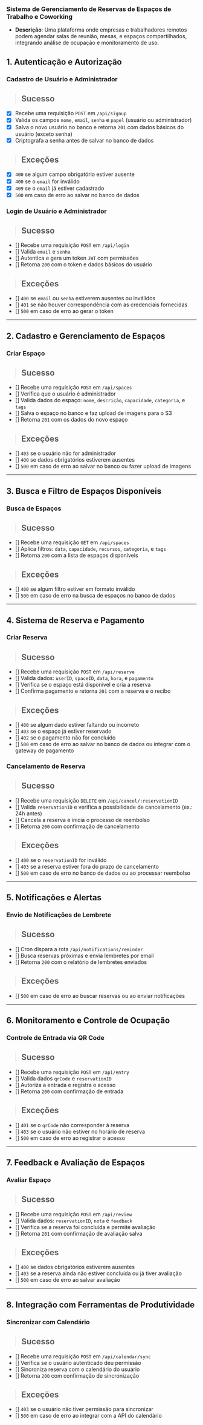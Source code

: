 ### **Sistema de Gerenciamento de Reservas de Espaços de Trabalho e Coworking**

- **Descrição**: Uma plataforma onde empresas e trabalhadores remotos podem agendar salas de reunião, mesas, e espaços compartilhados, integrando análise de ocupação e monitoramento de uso.

## 1. Autenticação e Autorização

### Cadastro de Usuário e Administrador
> ## Sucesso

- [x] Recebe uma requisição `POST` em `/api/signup`
- [x] Valida os campos `nome`, `email`, `senha` e `papel` (usuário ou administrador)
- [x] Salva o novo usuário no banco e retorna `201` com dados básicos do usuário (exceto senha)
- [x] Criptografa a senha antes de salvar no banco de dados

> ## Exceções

- [x] `400` se algum campo obrigatório estiver ausente
- [x] `400` se o `email` for inválido
- [x] `409` se o `email` já estiver cadastrado
- [x] `500` em caso de erro ao salvar no banco de dados

### Login de Usuário e Administrador
> ## Sucesso

- [] Recebe uma requisição `POST` em `/api/login`
- [] Valida `email` e `senha`
- [] Autentica e gera um token `JWT` com permissões
- [] Retorna `200` com o token e dados básicos do usuário

> ## Exceções

- [] `400` se `email` ou `senha` estiverem ausentes ou inválidos
- [] `401` se não houver correspondência com as credenciais fornecidas
- [] `500` em caso de erro ao gerar o token

---

## 2. Cadastro e Gerenciamento de Espaços

### Criar Espaço
> ## Sucesso

- [] Recebe uma requisição `POST` em `/api/spaces`
- [] Verifica que o usuário é administrador
- [] Valida dados do espaço: `nome`, `descrição`, `capacidade`, `categoria`, e `tags`
- [] Salva o espaço no banco e faz upload de imagens para o S3
- [] Retorna `201` com os dados do novo espaço

> ## Exceções

- [] `403` se o usuário não for administrador
- [] `400` se dados obrigatórios estiverem ausentes
- [] `500` em caso de erro ao salvar no banco ou fazer upload de imagens

---

## 3. Busca e Filtro de Espaços Disponíveis

### Busca de Espaços
> ## Sucesso

- [] Recebe uma requisição `GET` em `/api/spaces`
- [] Aplica filtros: `data`, `capacidade`, `recursos`, `categoria`, e `tags`
- [] Retorna `200` com a lista de espaços disponíveis

> ## Exceções

- [] `400` se algum filtro estiver em formato inválido
- [] `500` em caso de erro na busca de espaços no banco de dados

---

## 4. Sistema de Reserva e Pagamento

### Criar Reserva
> ## Sucesso

- [] Recebe uma requisição `POST` em `/api/reserve`
- [] Valida dados: `userID`, `spaceID`, `data`, `hora`, e `pagamento`
- [] Verifica se o espaço está disponível e cria a reserva
- [] Confirma pagamento e retorna `201` com a reserva e o recibo

> ## Exceções

- [] `400` se algum dado estiver faltando ou incorreto
- [] `403` se o espaço já estiver reservado
- [] `402` se o pagamento não for concluído
- [] `500` em caso de erro ao salvar no banco de dados ou integrar com o gateway de pagamento

### Cancelamento de Reserva
> ## Sucesso

- [] Recebe uma requisição `DELETE` em `/api/cancel/:reservationID`
- [] Valida `reservationID` e verifica a possibilidade de cancelamento (ex.: 24h antes)
- [] Cancela a reserva e inicia o processo de reembolso
- [] Retorna `200` com confirmação de cancelamento

> ## Exceções

- [] `400` se o `reservationID` for inválido
- [] `403` se a reserva estiver fora do prazo de cancelamento
- [] `500` em caso de erro no banco de dados ou ao processar reembolso

---

## 5. Notificações e Alertas

### Envio de Notificações de Lembrete
> ## Sucesso

- [] Cron dispara a rota `/api/notifications/reminder`
- [] Busca reservas próximas e envia lembretes por email
- [] Retorna `200` com o relatório de lembretes enviados

> ## Exceções

- [] `500` em caso de erro ao buscar reservas ou ao enviar notificações

---

## 6. Monitoramento e Controle de Ocupação

### Controle de Entrada via QR Code
> ## Sucesso

- [] Recebe uma requisição `POST` em `/api/entry`
- [] Valida dados `qrCode` e `reservationID`
- [] Autoriza a entrada e registra o acesso
- [] Retorna `200` com confirmação de entrada

> ## Exceções

- [] `401` se o `qrCode` não corresponder à reserva
- [] `403` se o usuário não estiver no horário de reserva
- [] `500` em caso de erro ao registrar o acesso

---

## 7. Feedback e Avaliação de Espaços

### Avaliar Espaço
> ## Sucesso

- [] Recebe uma requisição `POST` em `/api/review`
- [] Valida dados: `reservationID`, `nota` e `feedback`
- [] Verifica se a reserva foi concluída e permite avaliação
- [] Retorna `201` com confirmação de avaliação salva

> ## Exceções

- [] `400` se dados obrigatórios estiverem ausentes
- [] `403` se a reserva ainda não estiver concluída ou já tiver avaliação
- [] `500` em caso de erro ao salvar avaliação

---

## 8. Integração com Ferramentas de Produtividade

### Sincronizar com Calendário
> ## Sucesso

- [] Recebe uma requisição `POST` em `/api/calendar/sync`
- [] Verifica se o usuário autenticado deu permissão
- [] Sincroniza reserva com o calendário do usuário
- [] Retorna `200` com confirmação de sincronização

> ## Exceções

- [] `403` se o usuário não tiver permissão para sincronizar
- [] `500` em caso de erro ao integrar com a API do calendário
